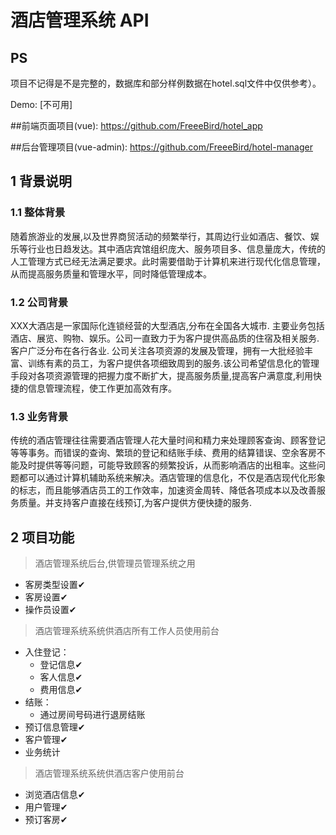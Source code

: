 # 酒店管理系统 API

## PS
项目不记得是不是完整的，数据库和部分样例数据在hotel.sql文件中仅供参考）。

Demo: [不可用]

##前端页面项目(vue): 
https://github.com/FreeeBird/hotel_app

##后台管理项目(vue-admin):
https://github.com/FreeeBird/hotel-manager

## 1 背景说明

### 1.1  整体背景
  随着旅游业的发展,以及世界商贸活动的频繁举行，其周边行业如酒店、餐饮、娱乐等行业也日趋发达。其中酒店宾馆组织庞大、服务项目多、信息量庞大，传统的人工管理方式已经无法满足要求。此时需要借助于计算机来进行现代化信息管理，从而提高服务质量和管理水平，同时降低管理成本。
### 1.2  公司背景
  XXX大酒店是一家国际化连锁经营的大型酒店,分布在全国各大城市. 主要业务包括酒店、展览、购物、娱乐。公司一直致力于为客户提供高品质的住宿及相关服务.客户广泛分布在各行各业. 公司关注各项资源的发展及管理，拥有一大批经验丰富、训练有素的员工，为客户提供各项细致周到的服务.该公司希望信息化的管理手段对各项资源管理的把握力度不断扩大，提高服务质量,提高客户满意度,利用快捷的信息管理流程，使工作更加高效有序。
### 1.3 业务背景
  传统的酒店管理往往需要酒店管理人花大量时间和精力来处理顾客查询、顾客登记等等事务。而错误的查询、繁琐的登记和结账手续、费用的结算错误、空余客房不能及时提供等等问题，可能导致顾客的频繁投诉，从而影响酒店的出租率。这些问题都可以通过计算机辅助系统来解决。酒店管理的信息化，不仅是酒店现代化形象的标志，而且能够酒店员工的工作效率，加速资金周转、降低各项成本以及改善服务质量。并支持客户直接在线预订,为客户提供方便快捷的服务.

## 2 项目功能
>酒店管理系统后台,供管理员管理系统之用
- 客房类型设置✔
- 客房设置✔
- 操作员设置✔
>酒店管理系统系统供酒店所有工作人员使用前台
- 入住登记：
    - 登记信息✔
    - 客人信息✔
    - 费用信息✔
- 结账：
    - 通过房间号码进行退房结账
- 预订信息管理✔
- 客户管理✔
- 业务统计
>酒店管理系统系统供酒店客户使用前台
- 浏览酒店信息✔
- 用户管理✔
- 预订客房✔

    
